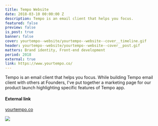 ```yaml
---
title: Tempo Website
date: 2018-03-10 00:00:00 Z
description: Tempo is an email client that helps you focus.
featured: false
preview: false
is_post: true
banner: false
cover: yourtempo--website/yourtempo--website--cover__timeline.gif
header: yourtempo--website/yourtempo--website--cover__post.gif
matters: Brand identity, Front-end development
period: 2018
external: true
link: https://www.yourtempo.co/
---
```


Tempo is an email client that helps you focus. While building Tempo email client with others at Founders, I've put together a marketing page for our product launch highlighting specific features of Tempo app.

#### External link

[yourtempo.co](https://www.yourtempo.co/)

![](../../assets/images/posts/yourtempo--website/yourtempo--website--content--0.png)
